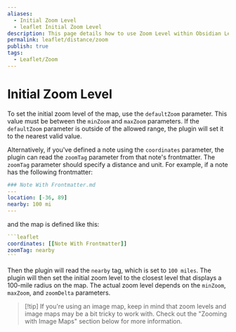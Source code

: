 ```yaml
---
aliases:
  - Initial Zoom Level
  - leaflet Initial Zoom Level
description: This page details how to use Zoom Level within Obsidian Leaflet.
permalink: leaflet/distance/zoom
publish: true
tags:
  - Leaflet/Zoom
---
```


# Initial Zoom Level

To set the initial zoom level of the map, use the `defaultZoom` parameter. This value must be between the `minZoom` and `maxZoom` parameters. If the `defaultZoom` parameter is outside of the allowed range, the plugin will set it to the nearest valid value.

Alternatively, if you've defined a note using the `coordinates` parameter, the plugin can read the `zoomTag` parameter from that note's frontmatter. The `zoomTag` parameter should specify a distance and unit. For example, if a note has the following frontmatter:

```yaml
### Note With Frontmatter.md
---
location: [-36, 89]
nearby: 100 mi
---
```

and the map is defined like this:

````yaml
```leaflet
coordinates: [[Note With Frontmatter]]
zoomTag: nearby
```
````

Then the plugin will read the `nearby` tag, which is set to `100 miles`. The plugin will then set the initial zoom level to the closest level that displays a 100-mile radius on the map. The actual zoom level depends on the `minZoom`, `maxZoom`, and `zoomDelta` parameters.

> [!tip] If you're using an image map, keep in mind that zoom levels and image maps may be a bit tricky to work with. Check out the "Zooming with Image Maps" section below for more information.

